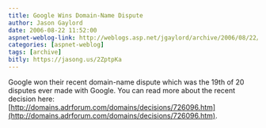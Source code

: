 ```yaml
---
title: Google Wins Domain-Name Dispute
author: Jason Gaylord
date: 2006-08-22 11:52:00
aspnet-weblog-link: http://weblogs.asp.net/jgaylord/archive/2006/08/22/Google-Wins-Domain_2D00_Name-Dispute.aspx
categories: [aspnet-weblog]
tags: [archive]
bitly: https://jasong.us/2ZptpKa
---
```


Google won their recent domain-name dispute which was the 19th of 20 disputes ever made with Google. You can read more about the recent decision here: [http://domains.adrforum.com/domains/decisions/726096.htm](http://domains.adrforum.com/domains/decisions/726096.htm).